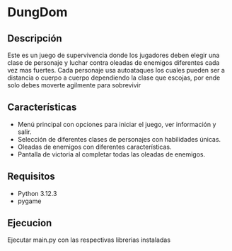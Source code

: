 # DungDom

## Descripción
Este es un juego de supervivencia donde los jugadores deben elegir una clase de personaje y luchar contra oleadas de enemigos diferentes cada vez mas fuertes.
Cada personaje usa autoataques los cuales pueden ser a distancia o cuerpo a cuerpo dependiendo la clase que escojas, por ende solo debes moverte agilmente para sobrevivir

## Características
- Menú principal con opciones para iniciar el juego, ver información y salir.
- Selección de diferentes clases de personajes con habilidades únicas.
- Oleadas de enemigos con diferentes características.
- Pantalla de victoria al completar todas las oleadas de enemigos.


## Requisitos
- Python 3.12.3
- pygame

## Ejecucion
Ejecutar main.py con las respectivas librerias instaladas
